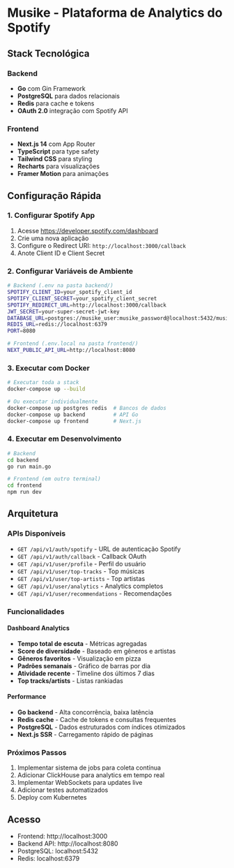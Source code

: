 # Musike - Plataforma de Analytics do Spotify

## Stack Tecnológica

### Backend
- **Go** com Gin Framework
- **PostgreSQL** para dados relacionais
- **Redis** para cache e tokens
- **OAuth 2.0** integração com Spotify API

### Frontend
- **Next.js 14** com App Router
- **TypeScript** para type safety
- **Tailwind CSS** para styling
- **Recharts** para visualizações
- **Framer Motion** para animações

## Configuração Rápida

### 1. Configurar Spotify App
1. Acesse https://developer.spotify.com/dashboard
2. Crie uma nova aplicação
3. Configure o Redirect URI: `http://localhost:3000/callback`
4. Anote Client ID e Client Secret

### 2. Configurar Variáveis de Ambiente
```bash
# Backend (.env na pasta backend/)
SPOTIFY_CLIENT_ID=your_spotify_client_id
SPOTIFY_CLIENT_SECRET=your_spotify_client_secret
SPOTIFY_REDIRECT_URL=http://localhost:3000/callback
JWT_SECRET=your-super-secret-jwt-key
DATABASE_URL=postgres://musike_user:musike_password@localhost:5432/musike?sslmode=disable
REDIS_URL=redis://localhost:6379
PORT=8080

# Frontend (.env.local na pasta frontend/)
NEXT_PUBLIC_API_URL=http://localhost:8080
```

### 3. Executar com Docker
```bash
# Executar toda a stack
docker-compose up --build

# Ou executar individualmente
docker-compose up postgres redis  # Bancos de dados
docker-compose up backend         # API Go
docker-compose up frontend        # Next.js
```

### 4. Executar em Desenvolvimento
```bash
# Backend
cd backend
go run main.go

# Frontend (em outro terminal)
cd frontend
npm run dev
```

## Arquitetura

### APIs Disponíveis
- `GET /api/v1/auth/spotify` - URL de autenticação Spotify
- `GET /api/v1/auth/callback` - Callback OAuth
- `GET /api/v1/user/profile` - Perfil do usuário
- `GET /api/v1/user/top-tracks` - Top músicas
- `GET /api/v1/user/top-artists` - Top artistas
- `GET /api/v1/user/analytics` - Analytics completos
- `GET /api/v1/user/recommendations` - Recomendações

### Funcionalidades

#### Dashboard Analytics
- **Tempo total de escuta** - Métricas agregadas
- **Score de diversidade** - Baseado em gêneros e artistas
- **Gêneros favoritos** - Visualização em pizza
- **Padrões semanais** - Gráfico de barras por dia
- **Atividade recente** - Timeline dos últimos 7 dias
- **Top tracks/artists** - Listas rankiadas

#### Performance
- **Go backend** - Alta concorrência, baixa latência
- **Redis cache** - Cache de tokens e consultas frequentes
- **PostgreSQL** - Dados estruturados com índices otimizados
- **Next.js SSR** - Carregamento rápido de páginas

### Próximos Passos
1. Implementar sistema de jobs para coleta contínua
2. Adicionar ClickHouse para analytics em tempo real
3. Implementar WebSockets para updates live
4. Adicionar testes automatizados
5. Deploy com Kubernetes

## Acesso
- Frontend: http://localhost:3000
- Backend API: http://localhost:8080
- PostgreSQL: localhost:5432
- Redis: localhost:6379
